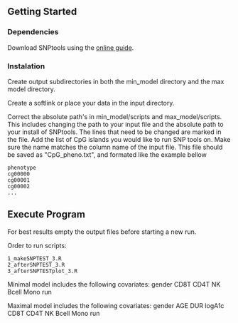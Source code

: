 ## Getting Started

### Dependencies
Download SNPtools using the [online guide](https://www.well.ox.ac.uk/~gav/snptest/#download).

### Instalation
Create output subdirectories in both the min_model directory and the max model directory. 

Create a softlink or place your data in the input directory.

Correct the absolute path's in min_model/scripts and max_model/scripts. This includes changing the path to your input file and the absolute path to your install of SNPtools. The lines that need to be changed are marked in the file. Add the list of CpG islands you would like to run SNP tools on. Make sure the name matches the column name of the input file. This file should be saved as "CpG_pheno.txt", and formated like the example bellow
````
phenotype
cg00000
cg00001
cg00002
...
````

## Execute Program
For best results empty the output files before starting a new run.

Order to run scripts:
````
1_makeSNPTEST_3.R
2_afterSNPTEST_3.R
3_afterSNPTESTplot_3.R
````

Minimal model includes the following covariates: gender CD8T CD4T NK Bcell Mono run

Maximal model includes the following covariates: gender AGE DUR logA1c CD8T CD4T NK Bcell Mono run
